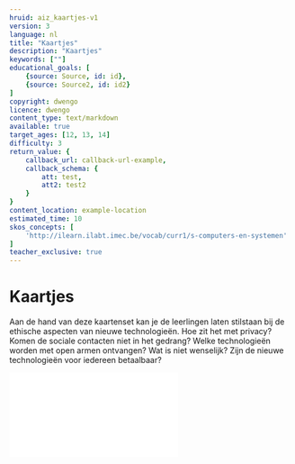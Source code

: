 ```yaml
---
hruid: aiz_kaartjes-v1
version: 3
language: nl
title: "Kaartjes"
description: "Kaartjes"
keywords: [""]
educational_goals: [
    {source: Source, id: id}, 
    {source: Source2, id: id2}
]
copyright: dwengo
licence: dwengo
content_type: text/markdown
available: true
target_ages: [12, 13, 14]
difficulty: 3
return_value: {
    callback_url: callback-url-example,
    callback_schema: {
        att: test,
        att2: test2
    }
}
content_location: example-location
estimated_time: 10
skos_concepts: [
    'http://ilearn.ilabt.imec.be/vocab/curr1/s-computers-en-systemen'
]
teacher_exclusive: true
---
```


# Kaartjes
Aan de hand van deze kaartenset kan je de leerlingen laten stilstaan bij de ethische aspecten van nieuwe technologieën. Hoe zit het met privacy? Komen de sociale contacten niet in het gedrang? Welke technologieën worden met open armen ontvangen? Wat is niet wenselijk? Zijn de nieuwe technologieën voor iedereen betaalbaar? 

![](@pdf/embed/zorgkaartjes.pdf)